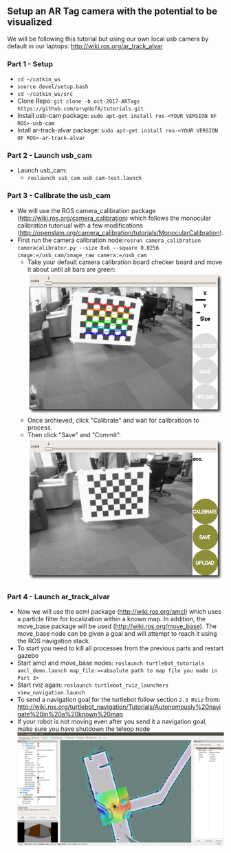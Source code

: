 ## Setup an AR Tag camera with the potential to be visualized

We will be following this tutorial but using our own local usb camera by default in our laptops: 
http://wiki.ros.org/ar_track_alvar

### Part 1 - Setup
- `cd ~/catkin_ws`
- `source devel/setup.bash`
- `cd ~/catkin_ws/src`
- Clone Repo: `git clone -b oct-2017-ARTags https://github.com/arvpUofA/tutorials.git`
- Install usb-cam package: `sudo apt-get install ros-<YOUR VERSION OF ROS>-usb-cam`
- Intall ar-track-alvar package: `sudo apt-get install ros-<YOUR VERSION OF ROS>-ar-track-alvar`

### Part 2 - Launch usb_cam
- Launch usb_cam:
  - `roslaunch usb_cam usb_cam-test.launch`

### Part 3 - Calibrate the usb_cam
- We will use the ROS camera_calibration package (http://wiki.ros.org/camera_calibration) which follows the monocular calibration tutoriual with a few modifications (http://openslam.org/camera_calibration/tutorials/MonocularCalibration). 
- First run the camera calibration node:`rosrun camera_calibration cameracalibrator.py --size 8x6 --square 0.0256 image:=/usb_cam/image_raw camera:=/usb_cam`
  - Take your default camera calibration board checker board and move it about until all bars are green:
![Alt text](ar_tag/pictures/mono0.png?raw=true "Camera Calibration")
  - Once archieved, click "Calibrate" and wait for calibratioon to process.
  - Then click "Save" and "Commit".
![Alt text](ar_tag/pictures/mono1.png?raw=true "Camera Calibration")

### Part 4 - Launch ar_track_alvar
- Now we will use the acml package (http://wiki.ros.org/amcl) which uses a particle filter for localization within a known map. In addition, the move_base package will be used (http://wiki.ros.org/move_base). The move_base node can be given a goal and will attempt to reach it using the ROS navigation stack. 
- To start you need to kill all processes from the previous parts and restart gazebo 
- Start amcl and move_base nodes: `roslaunch turtlebot_tutorials amcl_demo.launch map_file:=<absolute path to map file you made in Part 3>`
- Start rviz again: `roslaunch turtlebot_rviz_launchers view_navigation.launch`
- To send a navigation goal for the turtlebot follow section `2.3 RViz` from: http://wiki.ros.org/turtlebot_navigation/Tutorials/Autonomously%20navigate%20in%20a%20known%20map
- If your robot is not moving even after you send it a navigation goal, make sure you have shutdown the teleop node
![Alt text](turtlebot_tutorials/pictures/rviz3.png?raw=true "Rviz acml in action")
